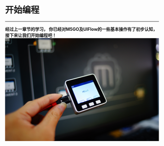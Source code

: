# 开始编程
___________________________________
__经过上一章节的学习， 你已经对M5GO及UIFlow的一些基本操作有了初步认知，接下来让我们开始编程吧！__
![F3](/image/F2.jpg)